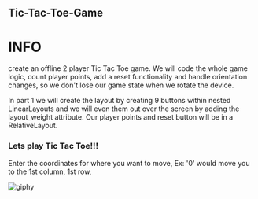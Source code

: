 ## Tic-Tac-Toe-Game
# INFO

create an offline 2 player Tic Tac Toe game.
We will code the whole game logic, 
count player points, 
add a reset functionality and handle orientation changes, 
so we don't lose our game state when we rotate the device.

In part 1 we will create the layout by creating 9 buttons within nested
LinearLayouts and we will even them out over the screen by adding the layout_weight attribute. 
Our player points and reset button will be in a RelativeLayout.


### Lets play Tic Tac Toe!!!
 
Enter the coordinates for where you want to move,
Ex: '0' would move you to the 1st column, 1st row,

![giphy](https://user-images.githubusercontent.com/22521791/64082659-adc53a00-cd12-11e9-8fe4-4543c68a04f7.gif)
